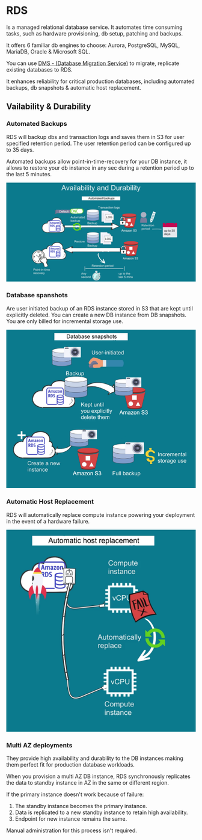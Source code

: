 # RDS

Is a managed relational database service. It automates time consuming tasks, such as hardware provisioning, db setup, patching and backups. 

It offers 6 familiar db engines to choose: Aurora, PostgreSQL, MySQL, MariaDB, Oracle & Microsoft SQL.

You can use [DMS - (Database Migration Service)](https://www.google.com/search?q=database+migration+service&rlz=1C1CHBF_esAR1013AR1013&oq=database+migration+service&aqs=chrome..69i57j0i20i263i512j0i512l5j69i61.3104j0j9&sourceid=chrome&ie=UTF-8) to migrate, replicate existing databases to RDS.

It enhances reliability for critical production databases, including automated backups, db snapshots & automatic host replacement.

## Vailability & Durability

### Automated Backups

RDS will backup dbs and transaction logs and saves them in S3 for user specified retention period. The user retention period can be configured up to 35 days.

Automated backups allow point-in-time-recovery for your DB instance, it allows to restore your db instance in any sec during a retention period up to the last 5 minutes.

![](./assets/2022-12-03-13-51-57.png)

### Database spanshots

Are user initiated backup of an RDS instance stored in S3 that are kept until explicitly deleted. You can create a new DB instance from DB snapshots. You are only billed for incremental storage use.

![](./assets/2022-12-03-13-58-03.png)

### Automatic Host Replacement

RDS will automatically replace compute instance powering your deployment in the event of a hardware failure.

![](./assets/2022-12-03-13-58-24.png)

### Multi AZ deployments

They provide high availability and durability to the DB instances making them perfect fit for production database workloads. 

When you provision a multi AZ DB instance, RDS synchronously replicates the data to standby instance in AZ in the same or different region.

If the primary instance doesn't work because of failure:
1. The standby instance becomes the primary instance.
2. Data is replicated to a new standby instance to retain high availability.
3. Endpoint for new instance remains the same.

Manual administration for this process isn't required.